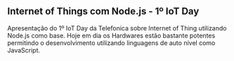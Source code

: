 ## Internet of Things com Node.js - 1º IoT Day

Apresentação do 1º IoT Day da Telefonica sobre Internet of Thing utilizando Node.js como base. Hoje em dia os Hardwares
estão bastante potentes permitindo o desenvolvimento utilizando linguagens de auto nível como JavaScript.

